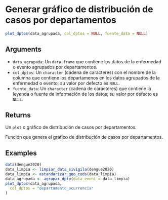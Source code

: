 # Generar gráfico de distribución de casos por departamentos

```r
plot_dptos(data_agrupada, col_dptos = NULL, fuente_data = NULL)
```

## Arguments

- `data_agrupada`: Un `data.frame` que contiene los datos de la enfermedad o evento agrupados por departamentos.
- `col_dptos`: Un `character` (cadena de caracteres) con el nombre de la columna que contiene los departamenos en los datos agrupados de la enfermedad o evento; su valor por defecto es `NULL`.
- `fuente_data`: Un `character` (cadena de caracteres) que contiene la leyenda o fuente de información de los datos; su valor por defecto es `NULL`.

## Returns

Un `plot` o gráfico de distribución de casos por departamentos.

Función que genera el gráfico de distribución de casos por departamentos.

## Examples

```r
data(dengue2020)
data_limpia <- limpiar_data_sivigila(dengue2020)
data_limpia <- estandarizar_geo_cods(data_limpia)
data_agrupada <- agrupar_dpto(data_event = data_limpia)
plot_dptos(data_agrupada,
  col_dptos = "departamento_ocurrencia"
)
```
